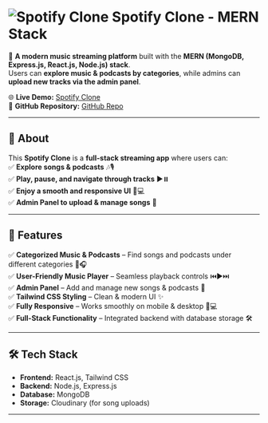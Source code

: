# ![Spotify Clone](https://your-image-link.com/logo.png) Spotify Clone - MERN Stack  

🚀 **A modern music streaming platform** built with the **MERN (MongoDB, Express.js, React.js, Node.js) stack**.  
Users can **explore music & podcasts by categories**, while admins can **upload new tracks via the admin panel**.  

🌐 **Live Demo:** [Spotify Clone](https://spotify-clone-frontend-cs98.onrender.com)  
📂 **GitHub Repository:** [GitHub Repo](https://github.com/vedant1325/Spotify-Clone)  

---

## 📌 About  
This **Spotify Clone** is a **full-stack streaming app** where users can:  
✅ **Explore songs & podcasts** 🎶🎙️  
✅ **Play, pause, and navigate through tracks** ▶️⏸️  
✅ **Enjoy a smooth and responsive UI** 📱💻  
✅ **Admin Panel to upload & manage songs** 🎵  

---

## 🎨 Features  
✅ **Categorized Music & Podcasts** – Find songs and podcasts under different categories 🎼🎧  
✅ **User-Friendly Music Player** – Seamless playback controls ⏮️▶️⏭️  
✅ **Admin Panel** – Add and manage new songs & podcasts 🎤  
✅ **Tailwind CSS Styling** – Clean & modern UI ✨  
✅ **Fully Responsive** – Works smoothly on mobile & desktop 📱💻  
✅ **Full-Stack Functionality** – Integrated backend with database storage 🛠️  

---

## 🛠️ Tech Stack  
- **Frontend:** React.js, Tailwind CSS  
- **Backend:** Node.js, Express.js  
- **Database:** MongoDB  
- **Storage:** Cloudinary (for song uploads)  

---

